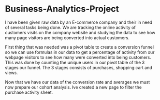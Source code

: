 # Business-Analytics-Project
I have been given raw data by an E-commerce company  and their in need of several tasks being done. We are tracking the online activity of customers visits on the company website and studying the data to see how many page visitors are being converted into actual customers.

First thing that was needed was a pivot table to create a conversion funnel so we can use formulas in our data to get a percentage of activity from our webpage visitors to see how many were converted into being customers. This was done by counting the unique users in our pivot table of the 3 stages our funnel. The 3 stages consists of purchases, shopping cart and views.

Now that we have our data of the conversion rate and averages we must now prepare our cohort analysis. Ive created a new page to filter the purchase activity sheet. 



